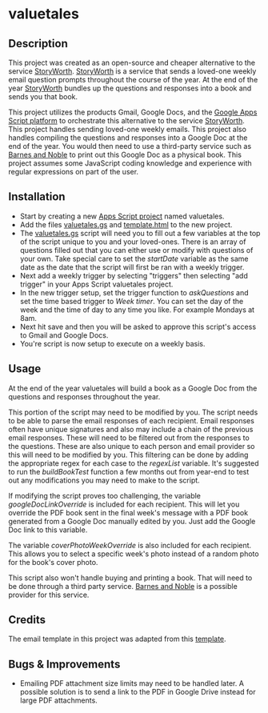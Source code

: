 # valuetales

## Description

This project was created as an open-source and cheaper alternative to the service [StoryWorth](https://welcome.storyworth.com/). [StoryWorth](https://welcome.storyworth.com/) is a service that sends a loved-one weekly email question prompts throughout the course of the year. At the end of the year [StoryWorth](https://welcome.storyworth.com/) bundles up the questions and responses into a book and sends you that book.

This project utilizes the products Gmail, Google Docs, and the [Google Apps Script platform](https://developers.google.com/apps-script) to orchestrate this alternative to the service [StoryWorth](https://welcome.storyworth.com/). This project handles sending loved-one weekly emails. This project also handles compiling the questions and responses into a Google Doc at the end of the year. You would then need to use a third-party service such as [Barnes and Noble](https://press.barnesandnoble.com/print-on-demand) to print out this Google Doc as a physical book. This project assumes some JavaScript coding knowledge and experience with regular expressions on part of the user.

## Installation

- Start by creating a new [Apps Script project](https://script.google.com/) named valuetales.
- Add the files [valuetales.gs](./valuetales.gs) and [template.html](./template.html) to the new project.
- The [valuetales.gs](./valuetales.gs) script will need you to fill out a few variables at the top of the script unique to you and your loved-ones. There is an array of questions filled out that you can either use or modify with questions of your own. Take special care to set the _startDate_ variable as the same date as the date that the script will first be ran with a weekly trigger.
- Next add a weekly trigger by selecting "triggers" then selecting "add trigger" in your Apps Script valuetales project.
- In the new trigger setup, set the trigger function to _askQuestions_ and set the time based trigger to _Week timer_. You can set the day of the week and the time of day to any time you like. For example Mondays at 8am.
- Next hit save and then you will be asked to approve this script's access to Gmail and Google Docs.
- You're script is now setup to execute on a weekly basis.

## Usage

At the end of the year valuetales will build a book as a Google Doc from the questions and responses throughout the year.

This portion of the script may need to be modified by you. The script needs to be able to parse the email responses of each recipient. Email responses often have unique signatures and also may include a chain of the previous email responses. These will need to be filtered out from the responses to the questions. These are also unique to each person and email provider so this will need to be modified by you. This filtering can be done by adding the appropriate regex for each case to the _regexList_ variable. It's suggested to run the _buildBookTest_ function a few months out from year-end to test out any modifications you may need to make to the script.

If modifying the script proves too challenging, the variable _googleDocLinkOverride_ is included for each recipient. This will let you override the PDF book sent in the final week's message with a PDF book generated from a Google Doc manually edited by you. Just add the Google Doc link to this variable.

The variable _coverPhotoWeekOverride_ is also included for each recipient. This allows you to select a specific week's photo instead of a random photo for the book's cover photo.

This script also won't handle buying and printing a book. That will need to be done through a third party service. [Barnes and Noble](https://press.barnesandnoble.com/print-on-demand) is a possible provider for this service.

## Credits

The email template in this project was adapted from this [template](https://github.com/leemunroe/responsive-html-email-template).

## Bugs & Improvements

- Emailing PDF attachment size limits may need to be handled later. A possible solution is to send a link to the PDF in Google Drive instead for large PDF attachments.
